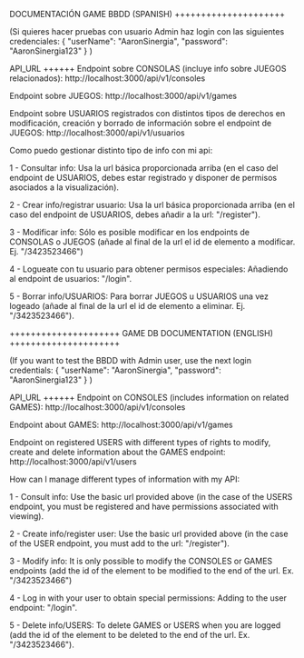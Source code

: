 DOCUMENTACIÓN GAME BBDD (SPANISH)
+++++++++++++++++++++

(Si quieres hacer pruebas con usuario Admin haz login con las siguientes credenciales:
{
"userName": "AaronSinergia",
"password": "AaronSinergia123"
}
)

API_URL
++++++
Endpoint sobre CONSOLAS (incluye info sobre JUEGOS relacionados):
http://localhost:3000/api/v1/consoles

Endpoint sobre JUEGOS:
http://localhost:3000/api/v1/games

Endpoint sobre USUARIOS registrados con distintos tipos de derechos en modificación, creación y borrado de información sobre el endpoint de JUEGOS:
http://localhost:3000/api/v1/usuarios

Como puedo gestionar distinto tipo de info con mi api:

1 - Consultar info: Usa la url básica proporcionada arriba (en el caso del endpoint de USUARIOS, debes estar registrado y disponer de permisos asociados a la visualización).

2 - Crear info/registrar usuario: Usa la url básica proporcionada arriba (en el caso del endpoint de USUARIOS, debes añadir a la url: "/register").

3 - Modificar info: Sólo es posible modificar en los endpoints de CONSOLAS o JUEGOS (añade al final de la url el id de elemento a modificar. Ej. "/3423523466")

4 - Logueate con tu usuario para obtener permisos especiales: Añadiendo al endpoint de usuarios: "/login".

5 - Borrar info/USUARIOS: Para borrar JUEGOS u USUARIOS una vez logeado (añade al final de la url el id de elemento a eliminar. Ej. "/3423523466").

+++++++++++++++++++++
GAME DB DOCUMENTATION (ENGLISH)
+++++++++++++++++++++

(If you want to test the BBDD with Admin user, use the next login credentials:
{
"userName": "AaronSinergia",
"password": "AaronSinergia123"
}
)

API_URL
++++++
Endpoint on CONSOLES (includes information on related GAMES):
http://localhost:3000/api/v1/consoles

Endpoint about GAMES:
http://localhost:3000/api/v1/games

Endpoint on registered USERS with different types of rights to modify, create and delete information about the GAMES endpoint:
http://localhost:3000/api/v1/users

How can I manage different types of information with my API:

1 - Consult info: Use the basic url provided above (in the case of the USERS endpoint, you must be registered and have permissions associated with viewing).

2 - Create info/register user: Use the basic url provided above (in the case of the USER endpoint, you must add to the url: "/register").

3 - Modify info: It is only possible to modify the CONSOLES or GAMES endpoints (add the id of the element to be modified to the end of the url. Ex. "/3423523466")

4 - Log in with your user to obtain special permissions: Adding to the user endpoint: "/login".

5 - Delete info/USERS: To delete GAMES or USERS when you are logged (add the id of the element to be deleted to the end of the url. Ex. "/3423523466").
